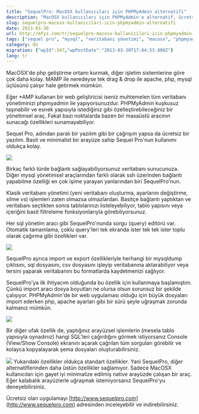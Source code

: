 ```yaml
---
title: "SequelPro: MacOSX kullanıcıları için PHPMyAdmin alternatifi"
description: "MacOSX kullanıcıları için PHPMyAdmin'e alternatif, ücretsiz ve minimalist MySQL yönetim aracı Sequel Pro'nun özellikleri ve avantajları."
slug: sequelpro-macosx-kullanicilari-icin-phpmyadmin-alternatifi
date: 2013-03-30
url: http://mfyz.com/tr/sequelpro-macosx-kullanicilari-icin-phpmyadmin-alternatifi/
tags: ["sequel pro", "mysql", "veritabanı yönetimi", "macosx", "phpmyadmin alternatifi"]
category: OS
migration: {"wpId":347,"wpPostDate":"2013-03-30T17:04:53.000Z"}
lang: tr
---
```


MacOSX'de php geliştirme ortamı kurmak, diğer işletim sistemlerine göre çok daha kolay. MAMP ile neredeyse tek drag & drop ile apache, php, mysql üçlüsünü çalışır hale getirmek mümkün.

Eğer *AMP kullanan bir web geliştiricisi iseniz muhtemelen tüm veritabanı yönetiminizi phpmyadmin ile yapıyorsunuzdur. PHPMyAdmin kuşkusuz taşınabilir ve esnek yapısıyla istediğiniz gibi özelleştirebileceğiniz bir yönetimsel araç. Fakat bazı noktalarda bazen bir masaüstü aracının sunacağı özellikleri sunamayabiliyor.

Sequel Pro, adından paralı bir yazılım gibi bir çağrışım yapsa da ücretsiz bir yazılım. Basit ve minimalist bir arayüze sahip Sequel Pro'nun kullanımı oldukça kolay.

![](/images/archive/tr/2013/03/1.png)

Birkaç farklı türde bağlantı sağlayabiliyorsunuz veritabanı sunucunuza. Diğer mysql yönetimsel araçlarından farklı olarak ssh üzerinden bağlantı yapabilme özelliği en çok işime yarayan yanlarından biri SequelPro'nun.

Klasik veritabanı yönetimi (yeni veritabanı oluşturma, ayarlarını değiştirme, silme vs) işlemleri zaten olmazsa olmazlardan. Basitçe bağlantı yaptıktan ve veritabanı seçtikten sonra tablolarınızı listeleyebiliyor, tablo yapısını veya içeriğini basit filtreleme fonksiyonlarıyla görebiliyorsunuz.

Her sql yönetim aracı gibi SequelPro'nunda sorgu (query) editörü var. Otomatik tamamlama, çoklu query'leri tek ekranda ister tek tek ister toplu olarak çağırma gibi özellikleri var.

![](/images/archive/tr/2013/03/2.png)

SequelPro ayrıca import ve export özellikleriyle herhangi bir mysqldump çıktısını, sql dosyasını, csv dosyasını işleyip veritabanına aktarabiliyor veya tersini yaparak veritabanını bu formatlarda kaydetmenizi sağlıyor.

SequelPro'ya ilk ihtiyacım olduğunda bu özellik için kullanmaya başlamıştım. Çünkü import aracı dosya boyutları ne olursa olsun sorunsuz bir şekilde çalışıyor. PHPMyAdmin'de bir web uygulaması olduğu için büyük dosyaları import ederken php, apache ayarları gibi bir sürü şeyle uğraşmak zorunda kalmanız mümkün.

![](/images/archive/tr/2013/03/3.png)

Bir diğer ufak özellik de, yaptığınız arayüzsel işlemlerin (mesela tablo yapısıyla oynadınız) hangi SQL'leri çağırdığını görmek istiyorsanız Console (View/Show Console) ekranını açarak çağrılan tüm sorguları görebilir ve kolayca kopyalayarak şema dosyaları oluşturabilirsiniz.

![](/images/archive/tr/2013/03/4.png) Yukarıdaki özellikler oldukça standart özellikler. Yani SequelPro, diğer alternatiflerinden daha üstün özellikler sağlamıyor. Sadece MacOSX kullanıcıları için gayet iyi minimalize edilmiş native arayüzde çalışan bir araç. Eğer kalabalık arayüzlerle uğraşmak istemiyorsanız SequelPro'yu deneyebilirsiniz.

Ücretsiz olan uygulamayı [http://www.sequelpro.com](http://www.sequelpro.com) adresinden inceleyebilir ve indirebilirsiniz.